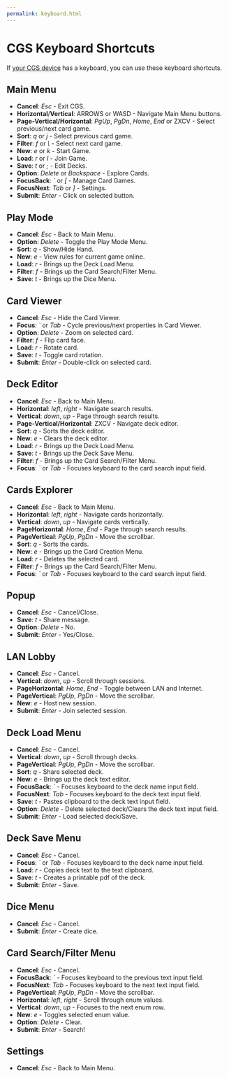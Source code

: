 ```yaml
---
permalink: keyboard.html
---
```


# CGS Keyboard Shortcuts
If [your CGS device](index.html#play-anywhere) has a keyboard, you can use these keyboard shortcuts.

## Main Menu
- **Cancel**: *Esc* - Exit CGS.
- **Horizontal**/**Vertical**: ARROWS or WASD  - Navigate Main Menu buttons.
- **Page-Vertical/Horizontal**: *PgUp*, *PgDn*, *Home*, *End* or ZXCV - Select previous/next card game.
- **Sort**: *q* or *j* - Select previous card game.
- **Filter**: *f* or *\\* - Select next card game.
- **New**: *e* or *k* - Start Game.
- **Load**: *r* or *l* - Join Game.
- **Save**: *t* or *;* - Edit Decks.
- **Option**: *Delete* or *Backspace* - Explore Cards.
- **FocusBack**: *\`* or *\[* - Manage Card Games.
- **FocusNext**: *Tab* or *\]* - Settings.
- **Submit**: *Enter* - Click on selected button.

## Play Mode
- **Cancel**: *Esc* - Back to Main Menu.
- **Option**: *Delete* - Toggle the Play Mode Menu.
- **Sort**: *q* - Show/Hide Hand.
- **New**: *e* - View rules for current game online.
- **Load**: *r* - Brings up the Deck Load Menu.
- **Filter**: *f* - Brings up the Card Search/Filter Menu.
- **Save**: *t* - Brings up the Dice Menu.

## Card Viewer
- **Cancel**: *Esc* - Hide the Card Viewer.
- **Focus**: *\`* or *Tab* - Cycle previous/next properties in Card Viewer.
- **Option**: *Delete* - Zoom on selected card.
- **Filter**: *f* - Flip card face.
- **Load**: *r* - Rotate card.
- **Save**: *t* - Toggle card rotation.
- **Submit**: *Enter* - Double-click on selected card.

## Deck Editor
- **Cancel**: *Esc* - Back to Main Menu.
- **Horizontal**: *left*, *right* - Navigate search results.
- **Vertical**: *down*, *up* - Page through search results.
- **Page-Vertical/Horizontal**: ZXCV - Navigate deck editor.
- **Sort**: *q* - Sorts the deck editor.
- **New**: *e* - Clears the deck editor.
- **Load**: *r* - Brings up the Deck Load Menu.
- **Save**: *t* - Brings up the Deck Save Menu.
- **Filter**: *f* - Brings up the Card Search/Filter Menu.
- **Focus**: *\`* or *Tab* - Focuses keyboard to the card search input field.

## Cards Explorer
- **Cancel**: *Esc* - Back to Main Menu.
- **Horizontal**: *left*, *right* - Navigate cards horizontally.
- **Vertical**: *down*, *up* - Navigate cards vertically.
- **PageHorizontal**: *Home*, *End* - Page through search results.
- **PageVertical**: *PgUp*, *PgDn* - Move the scrollbar.
- **Sort**: *q* - Sorts the cards.
- **New**: *e* - Brings up the Card Creation Menu.
- **Load**: *r* - Deletes the selected card.
- **Filter**: *f* - Brings up the Card Search/Filter Menu.
- **Focus**: *\`* or *Tab* - Focuses keyboard to the card search input field.

## Popup
- **Cancel**: *Esc* - Cancel/Close.
- **Save**: *t* - Share message.
- **Option**: *Delete* - No.
- **Submit**: *Enter* - Yes/Close.

## LAN Lobby
- **Cancel**: *Esc* - Cancel.
- **Vertical**: *down*, *up* - Scroll through sessions.
- **PageHorizontal**: *Home*, *End* - Toggle between LAN and Internet.
- **PageVertical**: *PgUp*, *PgDn* - Move the scrollbar.
- **New**: *e* - Host new session.
- **Submit**: *Enter* - Join selected session.

## Deck Load Menu
- **Cancel**: *Esc* - Cancel.
- **Vertical**: *down*, *up* - Scroll through decks.
- **PageVertical**: *PgUp*, *PgDn* - Move the scrollbar.
- **Sort**: *q* - Share selected deck.
- **New**: *e* - Brings up the deck text editor.
- **FocusBack**: *\`* - Focuses keyboard to the deck name input field.
- **FocusNext**: *Tab* - Focuses keyboard to the deck text input field.
- **Save**: *t* - Pastes clipboard to the deck text input field.
- **Option**: *Delete* - Delete selected deck/Clears the deck text input field.
- **Submit**: *Enter* - Load selected deck/Save.

## Deck Save Menu
- **Cancel**: *Esc* - Cancel.
- **Focus**: *\`* or *Tab* - Focuses keyboard to the deck name input field.
- **Load**: *r* - Copies deck text to the text clipboard.
- **Save**: *t* - Creates a printable pdf of the deck.
- **Submit**: *Enter* - Save.

## Dice Menu
- **Cancel**: *Esc* - Cancel.
- **Submit**: *Enter* - Create dice.

## Card Search/Filter Menu
- **Cancel**: *Esc* - Cancel.
- **FocusBack**: *\`* - Focuses keyboard to the previous text input field.
- **FocusNext**: *Tab* - Focuses keyboard to the next text input field.
- **PageVertical**: *PgUp*, *PgDn* - Move the scrollbar.
- **Horizontal**: *left*, *right* - Scroll through enum values.
- **Vertical**: *down*, *up* - Focuses to the next enum row.
- **New**: *e* - Toggles selected enum value.
- **Option**: *Delete* - Clear.
- **Submit**: *Enter* - Search!

## Settings
- **Cancel**: *Esc* - Back to Main Menu.